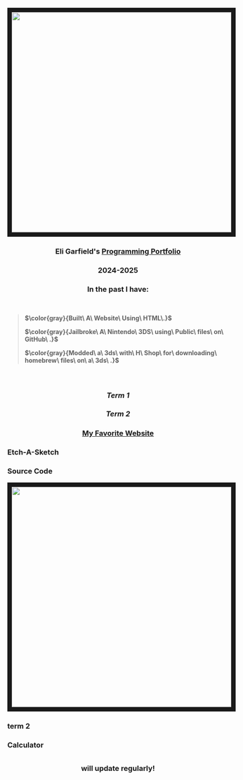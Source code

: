 <p align="center"> <img src="https://media2.giphy.com/media/v1.Y2lkPTc5MGI3NjExa3E4cmJmM251bHh4bm94Z3lzY3U3ZzB1eDM3dG50eGFlNTlsNjIxciZlcD12MV9pbnRlcm5hbF9naWZfYnlfaWQmY3Q9Zw/l0MYGb1LuZ3n7dRnO/giphy.gif" width="500" height="500" border="10"/>
</p>


 <h3 align="center"> Eli Garfield's <ins> Programming Portfolio </ins> <h3 align="center">2024-2025 </h3>
<h3 align="center"><strong></strong> In the past I have: </h3><strong> </h3>

<br>
 
 >
> $\color{gray}{Built\ A\ Website\ Using\ HTML\.}$
 >
> $\color{gray}{Jailbroke\ A\ Nintendo\ 3DS\ using\ Public\ files\ on\ GitHub\ .}$ 
 >
> $\color{gray}{Modded\ a\ 3ds\ with\ H\ Shop\ for\ downloading\ homebrew\ files\ on\ a\ 3ds\ .}$

</br>

## <h3 align="center"><em> Term 1 </em></h3>

### <h3 align="center"><em> Term 2 </em></h3>

##### <h3 align="center">[My Favorite Website](https://thisisnotawebsitedotcom.com/)</h3>
<h3>Etch-A-Sketch</h3>
<h3>Source Code</h3>
<p align="center"> <img src="[https://media2.giphy.com/media/v1.Y2lkPTc5MGI3NjExa3E4cmJmM251bHh4bm94Z3lzY3U3ZzB1eDM3dG50eGFlNTlsNjIxciZlcD12MV9pbnRlcm5hbF9naWZfYnlfaWQmY3Q9Zw/l0MYGb1LuZ3n7dRnO/giphy.gif](https://www.google.com/imgres?q=etch%20a%20sketch&imgurl=https%3A%2F%2Fcdn11.bigcommerce.com%2Fs-g8qyo70dwl%2Fimages%2Fstencil%2F1280x1280%2Fproducts%2F3603%2F7799%2Fetch-a-skecth__30135.1686588749.png%3Fc%3D1&imgrefurl=https%3A%2F%2Fmfashop.com%2Fetch-a-sketch%2F&docid=vBagXYmXLsO6HM&tbnid=Aqxf_D8hVeQ2lM&vet=12ahUKEwiJ9emptsiJAxWJlu4BHfsEKcIQM3oECDoQAA..i&w=1024&h=1280&hcb=2&ved=2ahUKEwiJ9emptsiJAxWJlu4BHfsEKcIQM3oECDoQAA&safe=active&ssui=on)" width="500" height="500" border="10"/>
</p>
<h3>term 2</h3>
<h3>Calculator</h3>

###### <h3 align='center'> will update regularly!</h3>
